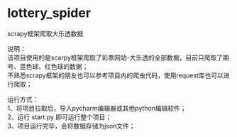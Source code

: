 # lottery_spider
scrapy框架爬取大乐透数据

说明：  
该项目使用的是scarpy框架爬取了彩票网站-大乐透的全部数据，目前只爬取了期号、蓝色球、红色球的数据；  
不熟悉scrapy框架的朋友也可以参考项目内的爬虫代码，使用request库也可以进行爬取；

运行方式：  
1、将项目拉取后，导入pycharm编辑器或其他python编辑软件；  
2、运行 start.py 即可运行整个项目；  
3、项目运行完毕，会将数据存储为json文件；  
